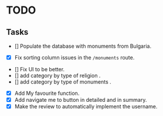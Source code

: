 # TODO

## Tasks

- [] Populate the database with monuments from Bulgaria.
- [x] Fix sorting column issues in the `/monuments` route.
- [] Fix UI to be better.
- [] add category by type of religion .
- [] add category by type of monuments .

- [x] Add My favourite function.
- [x] Add navigate me to button in detailed and in summary.
- [x] Make the review to automatically implement the username.

